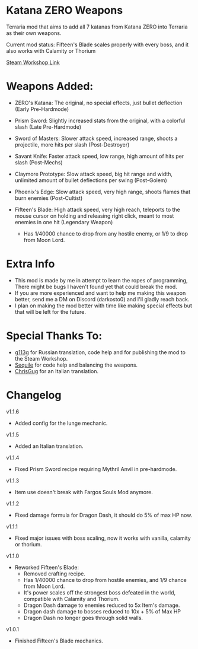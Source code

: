 # Katana ZERO Weapons
Terraria mod that aims to add all 7 katanas from Katana ZERO into Terraria as their own weapons.

Current mod status: Fifteen's Blade scales properly with every boss, and it also works with Calamity or Thorium

[Steam Workshop Link](https://steamcommunity.com/sharedfiles/filedetails/?id=3289273898)

# Weapons Added:
- ZERO's Katana: The original, no special effects, just bullet deflection 
(Early Pre-Hardmode)

- Prism Sword: Slightly increased stats from the original, with a colorful slash 
(Late Pre-Hardmode)

- Sword of Masters: Slower attack speed, increased range, shoots a projectile, more hits per slash (Post-Destroyer)

- Savant Knife: Faster attack speed, low range, high amount of hits per slash (Post-Mechs)

- Claymore Prototype: Slow attack speed, big hit range and width, unlimited amount of bullet deflections per swing (Post-Golem)

- Phoenix's Edge: Slow attack speed, very high range, shoots flames that burn enemies (Post-Cultist)

- Fifteen's Blade: High attack speed, very high reach, teleports to the mouse cursor on holding and releasing right click, meant to most enemies in one hit (Legendary Weapon)
	- Has 1/40000 chance to drop from any hostile enemy, or 1/9 to drop from Moon Lord.

# Extra Info
- This mod is made by me in attempt to learn the ropes of programming, There might be bugs I haven't found yet that could break the mod.
- If you are more experienced and want to help me making this weapon better, send me a DM on Discord (darkosto0) and I'll gladly reach back.
- I plan on making the mod better with time like making special effects but that will be left for the future.

# Special Thanks To:
- [g113g](https://github.com/g113g) for Russian translation, code help and for publishing the mod to the Steam Workshop.
- [Sequile](https://github.com/Sequile) for code help and balancing the weapons.
- [ChrisGug](https://steamcommunity.com/id/ChrisGug) for an Italian translation.

# Changelog
v1.1.6
- Added config for the lunge mechanic.

v1.1.5
- Added an Italian translation.

v1.1.4
- Fixed Prism Sword recipe requiring Mythril Anvil in pre-hardmode.

v1.1.3
- Item use doesn't break with Fargos Souls Mod anymore.

v1.1.2
- Fixed damage formula for Dragon Dash, it should do 5% of max HP now.

v1.1.1
- Fixed major issues with boss scaling, now it works with vanilla, calamity or thorium.

v1.1.0
- Reworked Fifteen's Blade:
	- Removed crafting recipe.
	- Has 1/40000 chance to drop from hostile enemies, and 1/9 chance from Moon Lord.
	- It's power scales off the strongest boss defeated in the world, compatible with Calamity and Thorium.
	- Dragon Dash damage to enemies reduced to 5x Item's damage.
	- Dragon dash damage to bosses reduced to 10x + 5% of Max HP
	- Dragon Dash no longer goes through solid walls.

v1.0.1
- Finished Fifteen's Blade mechanics.
